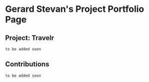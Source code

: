 # Gerard Stevan's Project Portfolio Page

## Project: Travelr
`to be added soon`

## Contributions
`to be added soon`